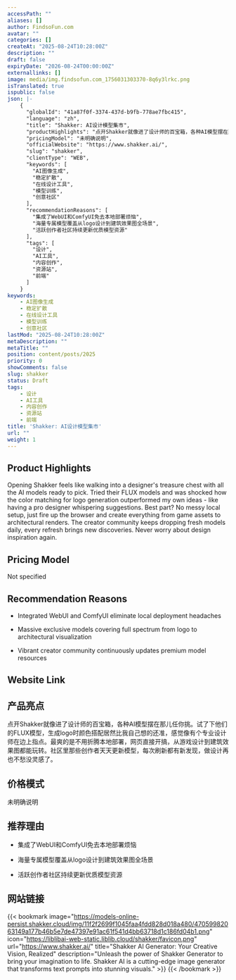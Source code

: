 ```yaml
---
accessPath: ""
aliases: []
author: FindsoFun.com
avatar: ""
categories: []
createAt: "2025-08-24T10:28:00Z"
description: ""
draft: false
expiryDate: "2026-08-24T00:00:00Z"
externallinks: []
image: media/img.findsofun.com_1756031303370-8q6y3lrkc.png
isTranslated: true
ispublic: false
json: |-
    {
      "globalId": "41a87f0f-3374-437d-b9fb-778ae7fbc415",
      "language": "zh",
      "title": "Shakker: AI设计模型集市",
      "productHighlights": "点开Shakker就像进了设计师的百宝箱，各种AI模型摆在那儿任你挑。试了下他们的FLUX模型，生成logo时颜色搭配居然比我自己想的还准，感觉像有个专业设计师在边上指点。最爽的是不用折腾本地部署，网页直接开搞，从游戏设计到建筑效果图都能玩转。社区里那些创作者天天更新模型，每次刷新都有新发现，做设计再也不愁没灵感了。",
      "pricingModel": "未明确说明",
      "officialWebsite": "https://www.shakker.ai/",
      "slug": "shakker",
      "clientType": "WEB",
      "keywords": [
        "AI图像生成",
        "稳定扩散",
        "在线设计工具",
        "模型训练",
        "创意社区"
      ],
      "recommendationReasons": [
        "集成了WebUI和ComfyUI免去本地部署烦恼",
        "海量专属模型覆盖从logo设计到建筑效果图全场景",
        "活跃创作者社区持续更新优质模型资源"
      ],
      "tags": [
        "设计",
        "AI工具",
        "内容创作",
        "资源站",
        "前端"
      ]
    }
keywords:
    - AI图像生成
    - 稳定扩散
    - 在线设计工具
    - 模型训练
    - 创意社区
lastMod: "2025-08-24T10:28:00Z"
metaDescription: ""
metaTitle: ""
position: content/posts/2025
priority: 0
showComments: false
slug: shakker
status: Draft
tags:
    - 设计
    - AI工具
    - 内容创作
    - 资源站
    - 前端
title: 'Shakker: AI设计模型集市'
url: ""
weight: 1
---
```

## Product Highlights
Opening Shakker feels like walking into a designer's treasure chest with all the AI models ready to pick. Tried their FLUX models and was shocked how the color matching for logo generation outperformed my own ideas - like having a pro designer whispering suggestions. Best part? No messy local setup, just fire up the browser and create everything from game assets to architectural renders. The creator community keeps dropping fresh models daily, every refresh brings new discoveries. Never worry about design inspiration again.

## Pricing Model
<!--more-->Not specified

## Recommendation Reasons
- Integrated WebUI and ComfyUI eliminate local deployment headaches

- Massive exclusive models covering full spectrum from logo to architectural visualization

- Vibrant creator community continuously updates premium model resources

## Website Link
## 产品亮点
<!--more-->点开Shakker就像进了设计师的百宝箱，各种AI模型摆在那儿任你挑。试了下他们的FLUX模型，生成logo时颜色搭配居然比我自己想的还准，感觉像有个专业设计师在边上指点。最爽的是不用折腾本地部署，网页直接开搞，从游戏设计到建筑效果图都能玩转。社区里那些创作者天天更新模型，每次刷新都有新发现，做设计再也不愁没灵感了。

## 价格模式
未明确说明

## 推荐理由
- 集成了WebUI和ComfyUI免去本地部署烦恼

- 海量专属模型覆盖从logo设计到建筑效果图全场景

- 活跃创作者社区持续更新优质模型资源

## 网站链接
{{< bookmark image="https://models-online-persist.shakker.cloud/img/11f2f2699f1045faa4fdd828d018a480/47059982063149a177b46b5e7de47397e91ac61f541d4bb63718d1c186fd04b1.png" icon="https://liblibai-web-static.liblib.cloud/shakker/favicon.png" url="https://www.shakker.ai/" title="Shakker AI Generator: Your Creative Vision, Realized" description="Unleash the power of Shakker Generator to bring your imagination to life. Shakker AI is a cutting-edge image generator that transforms text prompts into stunning visuals." >}}
{{< /bookmark >}}

